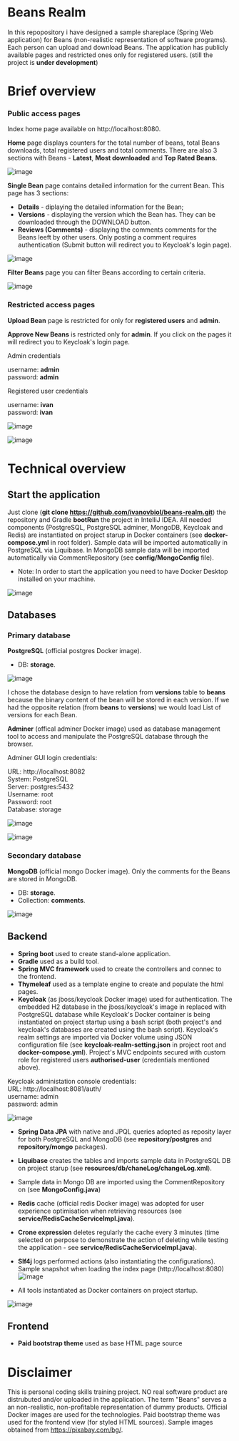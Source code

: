 # Beans Realm

In this repopository i have designed a sample shareplace (Spring Web application) for Beans (non-realistic representation of software programs). Each person can upload and download Beans. The application has publicly available pages and restricted ones only for registered users. (still the project is **under development**)

# Brief overview

### Public access pages    
Index home page available on http://localhost:8080.   

**Home** page displays counters for the total number of beans, total Beans downloads, total registered users and total comments. There are also 3 sections with Beans - **Latest**, **Most downloaded** and **Top Rated Beans**. 

![image](https://user-images.githubusercontent.com/51414119/224305946-0626bbef-f012-4854-8b76-f3ebdb7c1675.png)

**Single Bean** page contains detailed information for the current Bean. This page has 3 sections: 
  - **Details** - diplaying the detailed information for the Bean;
  - **Versions** - displaying the version which the Bean has. They can be downloaded through the DOWNLOAD button. 
  - **Reviews (Comments)** - displaying the comments comments for the Beans leeft by other users. Only posting a comment requires authentication (Submit button will redirect you to Keycloak's login page).

![image](https://user-images.githubusercontent.com/51414119/224306147-291fc983-d3ea-4e0b-b3d9-603e431cec11.png)

**Filter Beans** page you can filter Beans according to certain criteria.

![image](https://user-images.githubusercontent.com/51414119/224306367-ea86b45c-2d53-4eb0-843c-b1be0aeca5af.png)

### Restricted access pages     

**Upload Bean** page is restricted for only for **registered users** and **admin**.    

**Approve New Beans** is restricted only for **admin**. If you click on the pages it will redirect you to Keycloak's login page.      

Admin credentials      

username: **admin**    
password: **admin**       

Registered user credentials      

username: **ivan**   
password: **ivan**    

![image](https://user-images.githubusercontent.com/51414119/222964073-a9163a98-752b-41a0-8ae0-bc5c3f37749d.png)    

![image](https://user-images.githubusercontent.com/51414119/224306606-ee4d9af0-66e7-46e8-aae8-a291649ba6ac.png)

# Technical overview

## Start the application

Just clone (**git clone https://github.com/ivanovbiol/beans-realm.git**) the repository and Gradle **bootRun** the project in IntelliJ IDEA. All needed components (PostgreSQL, PostgreSQL adminer, MongoDB, Keycloak and Redis) are instantiated on project starup in Docker containers (see **docker-compose.yml** in root folder). Sample data will be imported automatically in PostgreSQL via Liquibase. In MongoDB sample data will be imported automatically via CommentRepository (see **config/MongoConfig** file).  

 - Note: In order to start the application you need to have Docker Desktop installed on your machine.
 
 ![image](https://user-images.githubusercontent.com/51414119/222958784-e4a9d2fb-c715-4080-b2a4-b4f00a99da67.png)

## Databases

### Primary database 

**PostgreSQL** (official postgres Docker image). 
 - DB: **storage**.

![image](https://user-images.githubusercontent.com/51414119/222958723-a6de941c-e042-46f1-9961-808390f59bfc.png)

I chose the database design to have relation from **versions** table to **beans** because the binary content of the bean will be stored in each version. If we had the opposite relation (from **beans** to **versions**) we would load List of versions for each Bean.     

**Adminer** (offical adminer Docker image) used as database management tool to access and manipulate the PostgreSQL database through the browser.

Adminer GUI login credentials:  

URL: http://localhost:8082  
System:  PostgreSQL  
Server: postgres:5432  
Username: root  
Password: root  
Database: storage  
 
![image](https://user-images.githubusercontent.com/51414119/222959114-8a0845c7-6448-43da-9ebe-67d47f97b413.png)

![image](https://user-images.githubusercontent.com/51414119/222959150-74f838a1-f20a-482a-a672-f734377aca35.png)

### Secondary database

**MongoDB** (official mongo Docker image). Only the comments for the Beans are stored in MongoDB.

 - DB: **storage**.
 - Collection: **comments**.

![image](https://user-images.githubusercontent.com/51414119/222959348-8a955f40-a71c-4a89-b06f-0cf8d50b1669.png)

## Backend 

 - **Spring boot** used to create stand-alone application. 
 - **Gradle** used as a build tool. 
 - **Spring MVC framework** used to create the controllers and connec to the frontend.
 - **Thymeleaf** used as a template engine to create and populate the html pages.
 - **Keycloak** (as jboss/keycloak Docker image) used for authentication. The embedded H2 database in the jboss/keycloak's image in replaced with PostgreSQL database while Keycloak's Docker container is being instantiated on project startup using a bash script (both project's and keycloak's databases are created using the bash script). Keycloak's realm settings are imported via Docker volume using JSON configuration file (see **keycloak-realm-setting.json** in project root and **docker-compose.yml**). Project's MVC endpoints secured with custom role for registered users **authorised-user** (credentials mentioned above). 
 
 Keycloak administation console credentials:  
 URL: http://localhost:8081/auth/   
 username: admin    
 password: admin 
 
 ![image](https://user-images.githubusercontent.com/51414119/222963817-745bb1fa-5f56-47a3-b08a-a5033ba7c3e3.png)
 
 - **Spring Data JPA** with native and JPQL queries adopted as reposity layer for both PostgreSQL and MongoDB (see **repository/postgres** and **repository/mongo** packages).
 - **Liquibase** creates the tables and imports sample data in PostgreSQL DB on project starup (see **resources/db/chaneLog/changeLog.xml**).
 - Sample data in Mongo DB are imported using the CommentRepository on (see **MongoConfig.java**)
 - **Redis** cache (official redis Docker image) was adopted for user experience optimisation when retrieving resources (see **service/RedisCacheServiceImpl.java**). 
 - **Crone expression** deletes regularly the cache every 3 minutes (time selected on perpose to demonstrate the action of deleting while testing the application - see **service/RedisCacheServiceImpl.java**).  
 - **Slf4j** logs performed actions (also instantiating the configurations). Sample snapshot when loading the index page (http://localhost:8080)
 ![image](https://user-images.githubusercontent.com/51414119/222961799-7b921287-d4d5-4710-aba7-10af316951a1.png)
 
 - All tools instantiated as Docker containers on project startup.
 
 ![image](https://user-images.githubusercontent.com/51414119/222963580-f13f6549-1d10-4432-ab84-c3f9a93b012b.png)

## Frontend

 - **Paid bootstrap theme** used as base HTML page source

# Disclaimer   

This is personal coding skills training project. NO real software product are distrubuted and/or uploaded in the application. The term "Beans" serves a an non-realistic, non-profitable representation of dummy products. Official Docker images are used for the technologies. Paid bootstrap theme was used for the frontend view (for styled HTML sources). Sample images obtained from https://pixabay.com/bg/.
